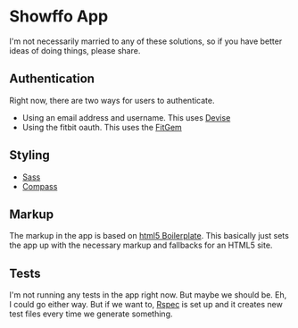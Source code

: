 # Showffo App

I'm not necessarily married to any of these solutions, so if you have better ideas of doing things, please share.

## Authentication
Right now, there are two ways for users to authenticate.

* Using an email address and username. This uses [Devise](https://github.com/plataformatec/devise)
* Using the fitbit oauth. This uses the [FitGem](http://fitbitclient.com/)

## Styling
* [Sass](http://rubygems.org/gems/sass)
* [Compass](https://github.com/chriseppstein/compass)

## Markup
The markup in the app is based on [html5 Boilerplate](https://github.com/sporkd/html5-rails). This basically just sets the app up with the necessary markup and fallbacks for an HTML5 site.

## Tests
I'm not running any tests in the app right now. But maybe we should be. Eh, I could go either way. But if we want to, [Rspec](https://github.com/guard/guard-rspec) is set up and it creates new test files every time we generate something.

